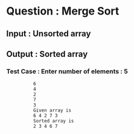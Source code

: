 
# Question : Merge Sort
## Input : Unsorted array 
## Output : Sorted array

### Test Case : Enter number of elements : 5
              6
              4
              2
              7
              3
              Given array is 
              6 4 2 7 3
              Sorted array is 
              2 3 4 6 7 
